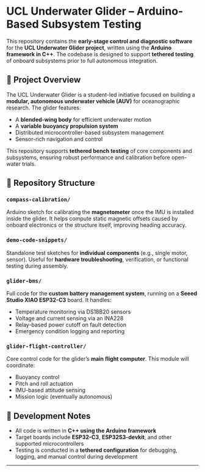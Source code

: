 # UCL Underwater Glider – Arduino-Based Subsystem Testing

This repository contains the **early-stage control and diagnostic software** for the **UCL Underwater Glider project**, written using the **Arduino framework in C++**. The codebase is designed to support **tethered testing** of onboard subsystems prior to full autonomous integration.

## 🌊 Project Overview

The UCL Underwater Glider is a student-led initiative focused on building a **modular, autonomous underwater vehicle (AUV)** for oceanographic research. The glider features:
- A **blended-wing body** for efficient underwater motion
- A **variable buoyancy propulsion system**
- Distributed microcontroller-based subsystem management
- Sensor-rich navigation and control

This repository supports **tethered bench testing** of core components and subsystems, ensuring robust performance and calibration before open-water trials.

## 📁 Repository Structure

### `compass-calibration/`
Arduino sketch for calibrating the **magnetometer** once the IMU is installed inside the glider. It helps compute static magnetic offsets caused by onboard electronics or the structure itself, improving heading accuracy.

### `demo-code-snippets/`
Standalone test sketches for **individual components** (e.g., single motor, sensor). Useful for **hardware troubleshooting**, verification, or functional testing during assembly.

### `glider-bms/`
Full code for the **custom battery management system**, running on a **Seeed Studio XIAO ESP32-C3** board. It handles:
- Temperature monitoring via DS18B20 sensors
- Voltage and current sensing via an INA228
- Relay-based power cutoff on fault detection
- Emergency condition logging and reporting

### `glider-flight-controller/`
Core control code for the glider’s **main flight computer**. This module will coordinate:
- Buoyancy control
- Pitch and roll actuation
- IMU-based attitude sensing
- Mission logic (eventually autonomous)

## 🧰 Development Notes

- All code is written in **C++ using the Arduino framework**
- Target boards include **ESP32-C3**, **ESP32S3-devkit**, and other supported microcontrollers
- Testing is conducted in a **tethered configuration** for debugging, logging, and manual control during development

---

